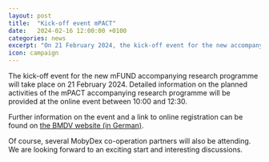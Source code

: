 ```yaml
---
layout: post
title:  "Kick-off event mPACT"
date:   2024-02-16 12:00:00 +0100
categories: news
excerpt: "On 21 February 2024, the kick-off event for the new accompanying research programme of the mFUND will take place."
icon: campaign
---
```


The kick-off event for the new mFUND accompanying research programme will take place on 21 February 2024.
Detailed information on the planned activities of the mPACT accompanying research programme will be provided at the online event between 10:00 and 12:30. 

Further information on the event and a link to online registration can be found on [the BMDV website (in German)](https://bmdv.bund.de/SharedDocs/DE/Termine-mFUND/mpact-kickoff-2024.html). 

Of course, several MobyDex co-operation partners will also be attending. We are looking forward to an exciting start and interesting discussions.


